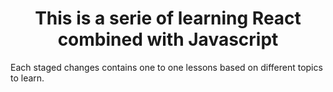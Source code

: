 <h1   align="center">
  This is a serie of learning React combined with Javascript
</h1 >

Each staged changes contains one to one lessons based on different topics to learn.
